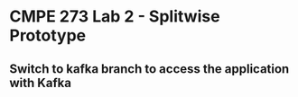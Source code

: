 # CMPE 273 Lab 2 - Splitwise Prototype

## Switch to kafka branch to access the application with Kafka
